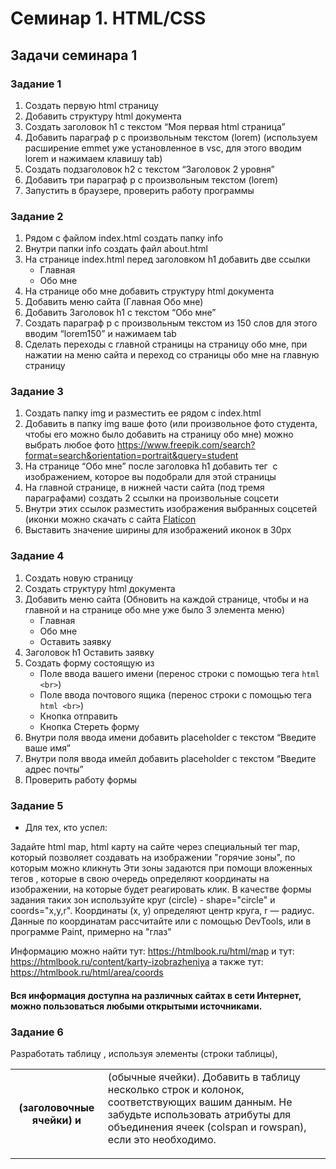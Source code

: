 # Семинар 1. HTML/CSS

## Задачи семинара 1

### Задание 1

1. Создать первую html страницу
2. Добавить структуру html документа
3. Создать заголовок h1 с текстом “Моя первая html страница”
4. Добавить параграф p с произвольным текстом (lorem) (используем расширение emmet уже установленное в vsc, для этого вводим lorem и нажимаем клавишу tab)
5. Создать подзаголовок h2 с текстом “Заголовок 2 уровня”
6. Добавить три параграф p с произвольным текстом (lorem)
7. Запустить в браузере, проверить работу программы

### Задание 2

1. Рядом с файлом index.html создать папку info
2. Внутри папки info создать файл about.html
3. На странице index.html перед заголовком h1 добавить две ссылки
    - Главная
    - Обо мне
4. На странице обо мне добавить структуру html документа
5. Добавить меню сайта (Главная Обо мне)
6. Добавить Заголовок h1 с текстом “Обо мне”
7. Создать параграф p с произвольным текстом из 150 слов для этого вводим “lorem150” и нажимаем tab
8. Сделать переходы с главной страницы на страницу обо мне, при нажатии на меню сайта и переход со страницы обо мне на главную страницу

### Задание 3

1. Создать папку img и разместить ее рядом с index.html
2. Добавить в папку img ваше фото (или произвольное фото студента, чтобы его можно было добавить на страницу обо мне) можно выбрать любое фото https://www.freepik.com/search?format=search&orientation=portrait&query=student
3. На странице “Обо мне” после заголовка h1 добавить тег <img> с изображением, которое вы подобрали для этой страницы
4. На главной странице, в нижней части сайта (под тремя параграфами) создать 2 ссылки на произвольные соцсети
5. Внутри этих ссылок разместить изображения выбранных соцсетей (иконки можно скачать с сайта [Flaticon](https://www.flaticon.com/)
6. Выставить значение ширины для изображений иконок в 30px

### Задание 4

1. Создать новую страницу
2. Создать структуру html документа
3. Добавить меню сайта (Обновить на каждой странице, чтобы и на главной и на странице обо мне уже было 3 элемента меню)
    - Главная
    - Обо мне
    - Оставить заявку
4. Заголовок h1 Оставить заявку
5. Создать форму состоящую из
    - Поле ввода вашего имени (перенос строки с помощью тега `html <br>`)
    - Поле ввода почтового ящика (перенос строки с помощью тега `html <br>`)
    - Кнопка отправить
    - Кнопка Стереть форму
6. Внутри поля ввода имени добавить placeholder с текстом “Введите ваше имя”
7. Внутри поля ввода имейл добавить placeholder с текстом “Введите адрес почты”
8. Проверить работу формы

### Задание 5

- Для тех, кто успел:

Задайте html map, html карту на сайте через специальный тег map, который позволяет создавать на изображении "горячие зоны", по которым можно кликнуть
Эти зоны задаются при помощи вложенных тегов <area>, которые в свою очередь определяют координаты на изображении, на которые будет реагировать клик.
В качестве формы задания таких зон используйте круг (circle) - shape="circle" и coords="x,y,r". Координаты (x, y) определяют центр круга, r — радиус.
Данные по координатам рассчитайте или с помощью DevTools, или в программе Paint, примерно на "глаз"

Информацию можно найти тут: https://htmlbook.ru/html/map
и тут: https://htmlbook.ru/content/karty-izobrazheniya
а также тут: https://htmlbook.ru/html/area/coords

#### Вся информация доступна на различных сайтах в сети Интернет, можно пользоваться любыми открытыми источниками.

### Задание 6

Разработать таблицу <table>, используя элементы <tr> (строки таблицы), <th> (заголовочные ячейки) и <td> (обычные ячейки). Добавить в таблицу несколько строк и колонок, соответствующих вашим данным. Не забудьте использовать атрибуты для объединения ячеек (colspan и rowspan), если это необходимо.